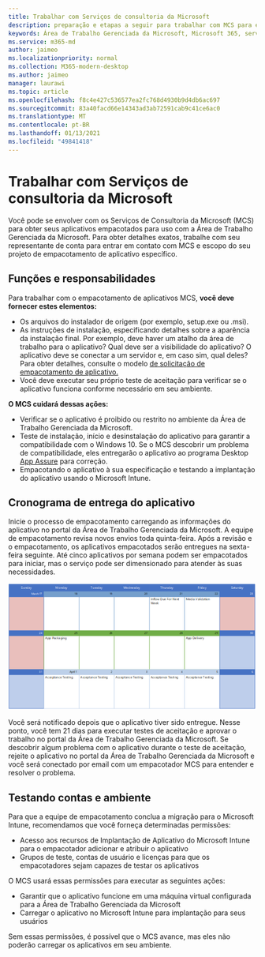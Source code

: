 ```yaml
---
title: Trabalhar com Serviços de consultoria da Microsoft
description: preparação e etapas a seguir para trabalhar com MCS para empacotar seus aplicativos
keywords: Área de Trabalho Gerenciada da Microsoft, Microsoft 365, serviço, documentação, aplicativos, MCS, empacotamento
ms.service: m365-md
author: jaimeo
ms.localizationpriority: normal
ms.collection: M365-modern-desktop
ms.author: jaimeo
manager: laurawi
ms.topic: article
ms.openlocfilehash: f8c4e427c536577ea2fc768d4930b9d4db6ac697
ms.sourcegitcommit: 83a40facd66e14343ad3ab72591cab9c41ce6ac0
ms.translationtype: MT
ms.contentlocale: pt-BR
ms.lasthandoff: 01/13/2021
ms.locfileid: "49841418"
---
```

# <a name="working-with-microsoft-consulting-services"></a>Trabalhar com Serviços de consultoria da Microsoft

Você pode se envolver com os Serviços de Consultoria da Microsoft (MCS) para obter seus aplicativos empacotados para uso com a Área de Trabalho Gerenciada da Microsoft. Para obter detalhes exatos, trabalhe com seu representante de conta para entrar em contato com MCS e escopo do seu projeto de empacotamento de aplicativo específico.

## <a name="roles-and-responsibilities"></a>Funções e responsabilidades

Para trabalhar com o empacotamento de aplicativos MCS, **você deve fornecer estes elementos:**

- Os arquivos do instalador de origem (por exemplo, setup.exe ou .msi).
- As instruções de instalação, especificando detalhes sobre a aparência da instalação final. Por exemplo, deve haver um atalho da área de trabalho para o aplicativo? Qual deve ser a visibilidade do aplicativo? O aplicativo deve se conectar a um servidor e, em caso sim, qual deles? Para obter detalhes, consulte o modelo [de solicitação de empacotamento de aplicativo.](https://github.com/MicrosoftDocs/microsoft-365-docs/raw/public/microsoft-365/managed-desktop/get-ready/downloads/app-packaging-template.docx)
- Você deve executar seu próprio teste de aceitação para verificar se o aplicativo funciona conforme necessário em seu ambiente.

**O MCS cuidará dessas ações:**

- Verificar se o aplicativo é proibido ou restrito no ambiente da Área de Trabalho Gerenciada da Microsoft.
- Teste de instalação, início e desinstalação do aplicativo para garantir a compatibilidade com o Windows 10. Se o MCS descobrir um problema de compatibilidade, eles entregarão o aplicativo ao programa Desktop [App Assure](https://docs.microsoft.com/fasttrack/win-10-desktop-app-assure) para correção.
- Empacotando o aplicativo à sua especificação e testando a implantação do aplicativo usando o Microsoft Intune.

## <a name="app-delivery-schedule"></a>Cronograma de entrega do aplicativo

Inicie o processo de empacotamento carregando as informações do aplicativo no portal da Área de Trabalho Gerenciada da Microsoft. A equipe de empacotamento revisa novos envios toda quinta-feira. Após a revisão e o empacotamento, os aplicativos empacotados serão entregues na sexta-feira seguinte. Até cinco aplicativos por semana podem ser empacotados para iniciar, mas o serviço pode ser dimensionado para atender às suas necessidades.

![calendário mostrando o fluxo de aplicativo em uma quinta-feira (dia 21 neste exemplo), validação de mídia no dia seguinte, empacotamento na segunda-feira seguinte (dia 25) e entrega de aplicativo na sexta-feira subsequente (dia 29)](../../media/MCS-cal.png)

Você será notificado depois que o aplicativo tiver sido entregue. Nesse ponto, você tem 21 dias para executar testes de aceitação e aprovar o trabalho no portal da Área de Trabalho Gerenciada da Microsoft. Se descobrir algum problema com o aplicativo durante o teste de aceitação, rejeite o aplicativo no portal da Área de Trabalho Gerenciada da Microsoft e você será conectado por email com um empacotador MCS para entender e resolver o problema.

## <a name="testing-accounts-and-environment"></a>Testando contas e ambiente

Para que a equipe de empacotamento conclua a migração para o Microsoft Intune, recomendamos que você forneça determinadas permissões:
 
-   Acesso aos recursos de Implantação de Aplicativo do Microsoft Intune para o empacotador adicionar e atribuir o aplicativo 
-   Grupos de teste, contas de usuário e licenças para que os empacotadores sejam capazes de testar os aplicativos

O MCS usará essas permissões para executar as seguintes ações:
 
-   Garantir que o aplicativo funcione em uma máquina virtual configurada para a Área de Trabalho Gerenciada da Microsoft
-   Carregar o aplicativo no Microsoft Intune para implantação para seus usuários

Sem essas permissões, é possível que o MCS avance, mas eles não poderão carregar os aplicativos em seu ambiente.


